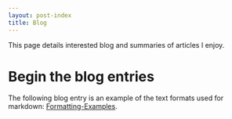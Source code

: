 ```yaml
---
layout: post-index
title: Blog
---
```

This page details interested blog and summaries of articles I enjoy.

# Begin the blog entries

The following blog entry is an example of the text formats used for markdown: [Formatting-Examples][1].

[1]: </_site/2014/01/01/text-formatting-examples.html> "Formatting-Examples"